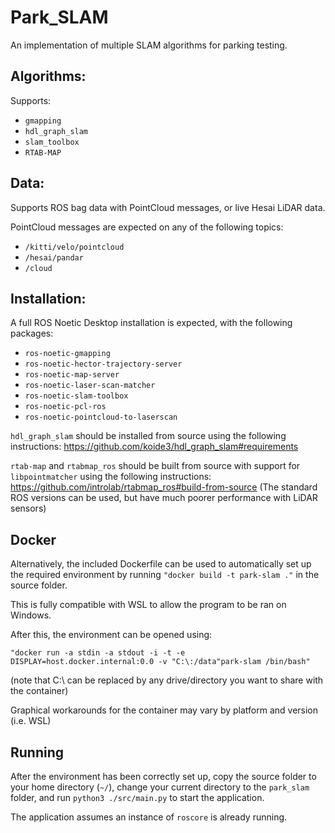 # Park_SLAM
An implementation of multiple SLAM algorithms for parking testing.

## Algorithms:
Supports:
 - `gmapping`
 - `hdl_graph_slam`
 - `slam_toolbox`
 - `RTAB-MAP`

 ## Data:
 
 Supports ROS bag data with PointCloud messages, or live Hesai LiDAR data.

 PointCloud messages are expected on any of the following topics:
 - `/kitti/velo/pointcloud`
 - `/hesai/pandar`
 - `/cloud`

 ## Installation:
 A full ROS Noetic Desktop installation is expected, with the following packages:

- `ros-noetic-gmapping`
- `ros-noetic-hector-trajectory-server`
- `ros-noetic-map-server` 
- `ros-noetic-laser-scan-matcher`
- `ros-noetic-slam-toolbox`
- `ros-noetic-pcl-ros` 
- `ros-noetic-pointcloud-to-laserscan`



`hdl_graph_slam` should be installed from source using the following instructions: https://github.com/koide3/hdl_graph_slam#requirements


`rtab-map` and `rtabmap_ros` should be built from source with support for `libpointmatcher` using the following instructions: https://github.com/introlab/rtabmap_ros#build-from-source (The standard ROS versions can be used, but have much poorer performance with LiDAR sensors)

## Docker
Alternatively, the included Dockerfile can be used to automatically set up the required environment by running `"docker build -t park-slam ."` in the source folder.

 This is fully compatible with WSL to allow the program to be ran on Windows.

After this, the environment can be opened using:

`"docker run -a stdin -a stdout -i -t -e DISPLAY=host.docker.internal:0.0 -v "C:\:/data"park-slam /bin/bash"`

(note that C:\\ can be replaced by any drive/directory you want to share with the container)

Graphical workarounds for the container may vary by platform and version (i.e. WSL)

## Running
After the environment has been correctly set up, copy the source folder to your home directory (`~/`), change your current directory to the `park_slam` folder, and run `python3 ./src/main.py` to start the application. 

The application assumes an instance of `roscore` is already running.




